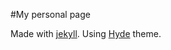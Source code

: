 #My personal page

Made with [jekyll](https://jekyllrb.com/).
Using [Hyde](http://jekyllthemes.org/themes/hyde/) theme.
